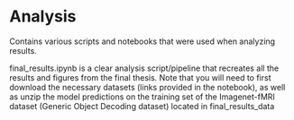 # Analysis

Contains various scripts and notebooks that were used when analyzing results.

final_results.ipynb is a clear analysis script/pipeline that recreates all the results and figures from the final thesis. Note that you will need to first download the necessary datasets (links provided in the notebook), as well as unzip the model predictions on the training set of the Imagenet-fMRI dataset (Generic Object Decoding dataset) located in final_results_data
